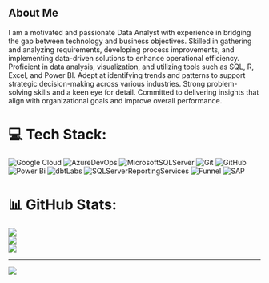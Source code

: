 ## About Me
I am a motivated and passionate Data Analyst with experience in bridging the gap between technology and business objectives. Skilled in gathering and analyzing requirements, developing process improvements, and implementing data-driven solutions to enhance operational efficiency. Proficient in data analysis, visualization, and utilizing tools such as SQL, R, Excel, and Power BI. Adept at identifying trends and patterns to support strategic decision-making across various industries. Strong problem-solving skills and a keen eye for detail. Committed to delivering insights that align with organizational goals and improve overall performance. 


# 💻 Tech Stack:
![Google Cloud](https://img.shields.io/badge/GoogleCloud-%234285F4.svg?style=for-the-badge&logo=google-cloud&logoColor=white) ![AzureDevOps](https://img.shields.io/badge/azuredevops-%230072C6.svg?style=for-the-badge&logo=microsoftazuredevops&logoColor=white) ![MicrosoftSQLServer](https://img.shields.io/badge/Microsoft%20SQL%20Server-CC2927?style=for-the-badge&logo=microsoft%20sql%20server&logoColor=white) ![Git](https://img.shields.io/badge/git-%23F05033.svg?style=for-the-badge&logo=git&logoColor=white) ![GitHub](https://img.shields.io/badge/github-%23121011.svg?style=for-the-badge&logo=github&logoColor=white) ![Power Bi](https://img.shields.io/badge/power_bi-F2C811?style=for-the-badge&logo=powerbi&logoColor=black) ![dbtLabs](https://img.shields.io/badge/dbtLabs-F25C3C?style=for-the-badge&logo=dbtLabs&logoColor=white) ![SQLServerReportingServices](https://img.shields.io/badge/SQL%20Server%20Reporting%20Services-808080?style=for-the-badge&logo=SQL%20Server%20Reporting%20Services&logoColor=Blue) ![Funnel](https://img.shields.io/badge/Funnel-1C4D3C?style=for-the-badge&logo=funnel&logoColor=White) ![SAP](https://img.shields.io/badge/sap-%234B0082?style=for-the-badge&logo=sap&logoColor=white)


# 📊 GitHub Stats:
![](https://github-readme-stats.vercel.app/api?username=Rabibah96&theme=dark&hide_border=false&include_all_commits=false&count_private=false)<br/>
![](https://github-readme-streak-stats.herokuapp.com/?user=Rabibah96&theme=dark&hide_border=false)<br/>
![](https://github-readme-stats.vercel.app/api/top-langs/?username=Rabibah96&theme=dark&hide_border=false&include_all_commits=false&count_private=false&layout=compact)

---
[![](https://visitcount.itsvg.in/api?id=Rabibah&label=Profile%20Views&color=12&icon=0&pretty=false)](https://visitcount.itsvg.in)


<!-- Proudly created with GPRM ( https://gprm.itsvg.in ) -->

